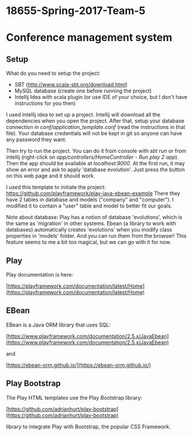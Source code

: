 # 18655-Spring-2017-Team-5
# Conference management system

## Setup

What do you need to setup the project:

* SBT (http://www.scala-sbt.org/download.html)
* MySQL database (create one before running the project)
* Intellij Idea with scala plugin (or use IDE of your choice, but I don't have instructions for you then)

I used intellij idea to set up a project. Intellij will download all the dependencies when you open the project.
After that, setup your database connection in *conf/application_template.conf* (read the instructions in that file).
Your database credentials will not be kept in git so anyone can have any password they want.

Then try to run the project. You can do it from console with *sbt run* or from intellij 
(right-click on *app/controllers/HomeController* - *Run play 2 app*).
Then the app should be available at *localhost:9000*.
At the first run, it may show an error and ask to apply 'database evolution'.
Just press the button on this web page and it should work.
 
I used this template to initiate the project: https://github.com/playframework/play-java-ebean-example
There they have 2 tables in database and models ("company" and "computer"). 
I modified it to contain a "user" table and model to better fit our goals.

Note about database:
Play has a notion of database 'evolutions', which is the same as 'migration' in other systems.
Ebean (a library to work with databases) automatically creates 'evolutions' when you modify class properties in 'models' folder.
And you can run them from the browser!
This feature seems to me a bit too magical, but we can go with it for now.

## Play

Play documentation is here:

[https://playframework.com/documentation/latest/Home](https://playframework.com/documentation/latest/Home)

## EBean

EBean is a Java ORM library that uses SQL:

[https://www.playframework.com/documentation/2.5.x/JavaEbean](https://www.playframework.com/documentation/2.5.x/JavaEbean)

and

[https://ebean-orm.github.io/](https://ebean-orm.github.io/)

## Play Bootstrap

The Play HTML templates use the Play Bootstrap library:

[https://github.com/adrianhurt/play-bootstrap](https://github.com/adrianhurt/play-bootstrap)

library to integrate Play with Bootstrap, the popular CSS Framework.
